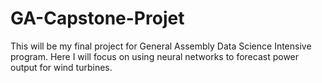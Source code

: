 # GA-Capstone-Projet
This will be my final project for General Assembly Data Science Intensive program. Here I will focus on using neural networks to forecast power output for wind turbines.

